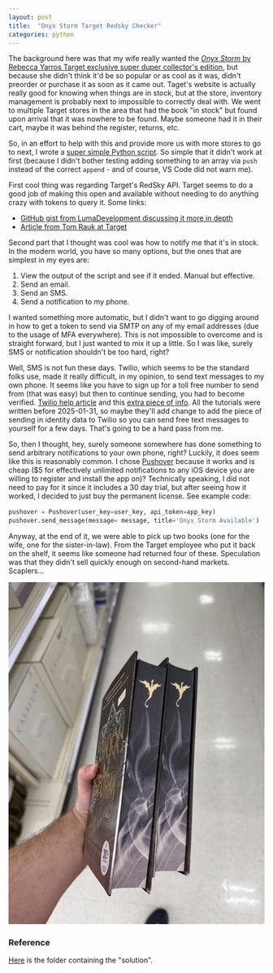```yaml
---
layout: post
title:  "Onyx Storm Target Redsky Checker"
categories: python
---
```


The background here was that my wife really wanted the [*Onyx Storm* by Rebecca Yarros Target exclusive super duper collector's edition](https://www.target.com/p/onyx-storm-target-exclusive-edition-by-rebecca-yarros-hardcover/-/A-93038252), but because she didn't think it'd be so popular or as cool as it was, didn't preorder or purchase it as soon as it came out. Taget's website is actually really good for knowing when things are in stock, but at the store, inventory management is probably next to impossible to correctly deal with. We went to multiple Target stores in the area that had the book "in stock" but found upon arrival that it was nowhere to be found. Maybe someone had it in their cart, maybe it was behind the register, returns, etc.

So, in an effort to help with this and provide more us with more stores to go to next, I wrote a [super simple Python script](/assets/2025/target-checker/TargetBookChecker.py). So simple that it didn't work at first (because I didn't bother testing adding something to an array via `push` instead of the correct `append` - and of course, VS Code did not warn me).

First cool thing was regarding Target's RedSky API. Target seems to do a good job of making this open and available without needing to do anything crazy with tokens to query it. Some links:

- [GitHub gist from LumaDevelopment discussing it more in depth](https://gist.github.com/LumaDevelopment/f2a34a202fed6ab5a7f3a31282834943)
- [Article from Tom Rauk at Target](https://tech.target.com/blog/empowering-clients-api)

Second part that I thought was cool was how to notify me that it's in stock. In the modern world, you have so many options, but the ones that are simplest in my eyes are:

1. View the output of the script and see if it ended. Manual but effective.
2. Send an email.
3. Send an SMS.
4. Send a notification to my phone.

I wanted something more automatic, but I didn't want to go digging around in how to get a token to send via SMTP on any of my email addresses (due to the usage of MFA everywhere). This is not impossible to overcome and is straight forward, but I just wanted to mix it up a little. So I was like, surely SMS or notification shouldn't be too hard, right?

Well, SMS is not fun these days. Twilio, which seems to be the standard folks use, made it really difficult, in my opinion, to send text messages to my own phone. It seems like you have to sign up for a toll free number to send from (that was easy) but then to continue sending, you had to become verified. [Twilio help article](https://help.twilio.com/articles/5377174717595-Toll-Free-Message-Verification-for-US-Canada) and this [extra piece of info](https://www.twilio.com/docs/messaging/compliance/toll-free/console-onboarding). All the tutorials were written before 2025-01-31, so maybe they'll add change to add the piece of sending in identity data to Twilio so you can send free text messages to yourself for a few days. That's going to be a hard pass from me.

So, then I thought, hey, surely someone somewhere has done something to send arbitrary notifications to your own phone, right? Luckily, it does seem like this is reasonably common. I chose [Pushover](https://pushover.net/) because it works and is cheap ($5 for effectively unlimited notifications to any iOS device you are willing to register and install the app on)? Technically speaking, I did not need to pay for it since it includes a 30 day trial, but after seeing how it worked, I decided to just buy the permanent license. See example code:

```python
pushover = Pushover(user_key=user_key, api_token=app_key)
pushover.send_message(message= message, title='Onyx Storm Available')

```

Anyway, at the end of it, we were able to pick up two books (one for the wife, one for the sister-in-law). From the Target employee who put it back on the shelf, it seems like someone had returned four of these. Speculation was that they didn't sell quickly enough on second-hand markets. Scaplers...

![Two Onyx Storm books](/assets/2025/target-checker/success.jpeg)

### Reference

[Here](https://github.com/sbhenderson/sbhenderson.github.io/tree/main/assets/2025/target-checker) is the folder containing the "solution".

